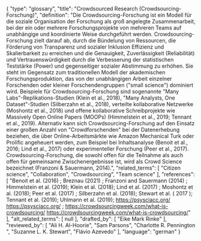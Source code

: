 {
    "type": "glossary",
    "title": "Crowdsourced Research (Crowdsourcing-Forschung)",
    "definition": "Die Crowdsourcing-Forschung ist ein Modell für die soziale Organisation der Forschung als groß angelegte Zusammenarbeit, bei der ein oder mehrere Forschungsprojekte von mehreren Teams auf unabhängige und koordinierte Weise durchgeführt werden. Crowdsourcing-Forschung zielt darauf ab, durch die Bündelung von Ressourcen, die Förderung von Transparenz und sozialer Inklusion Effizienz und Skalierbarkeit zu erreichen und die Genauigkeit, Zuverlässigkeit (Reliabilität) und Vertrauenswürdigkeit durch die Verbesserung der statistischen Teststärke (Power) und gegenseitiger sozialer Abstimmung zu erhöhen. Sie steht im Gegensatz zum traditionellen Modell der akademischen Forschungsproduktion, das von der unabhängigen Arbeit einzelner Forschenden oder kleiner Forschendengruppen (\"small science\") dominiert wird. Beispiele für Crowdsourcing-Forschung sind sogenannte \"Many Labs\"-Replikations-Studien (Klein et al., 2018), \"Many Analysts, One Dataset\"-Studien (Silberzahn et al., 2018), verteilte kollaborative Netzwerke (Moshontz et al., 2018) und offene kollaborative Schreibprojekte wie Massively Open Online Papers (MOOPs) (Himmelstein et al., 2019; Tennant et al., 2019). Alternativ kann sich Crowdsourcing-Forschung auf den Einsatz einer großen Anzahl von \"Crowdforschenden\" bei der Datenerhebung beziehen, die über Online-Arbeitsmärkte wie Amazon Mechanical Turk oder Prolific angeheuert werden, zum Beispiel bei Inhaltsanalyse (Benoit et al., 2016; Lind et al., 2017) oder experimenteller Forschung (Peer et al., 2017). Crowdsourcing-Forschung, die sowohl offen für die Teilnahme als auch offen für gemeinsame Zwischenergebnisse ist, wird als Crowd Science bezeichnet (Franzoni & Sauermann, 2014).",
    "related_terms": [
        "Citizen science",
        "Collaboration",
        "Crowdsourcing",
        "Team science"
    ],
    "references": [
        "Benoit et al. (2016) ; Breznau (2021) ;  Franzoni and Sauermann (2014) ; Himmelstein et al. (2019); Klein et al. (2018); Lind et al. (2017) ; Moshontz et al. (2018); Peer et al. (2017) ; Silberzahn et al. (2018); Stewart et al. ( 2017 ); Tennant et al. (2019); Uhlmann et al. (2019); https://psysciacc.org/ https://psysciacc.org/ ; https://crowdsourcingweek.com/what-is-crowdsourcing/ https://crowdsourcingweek.com/what-is-crowdsourcing/"
    ],
    "alt_related_terms": [
        null
    ],
    "drafted_by": [
        "Eike Mark Rinke"
    ],
    "reviewed_by": [
        "Ali H. Al-Hoorie",
        "Sam Parsons",
        "Charlotte R. Pennington ",
        "Suzanne L. K. Stewart",
        "Flávio Azevedo"
    ],
    "language": "german"
}
